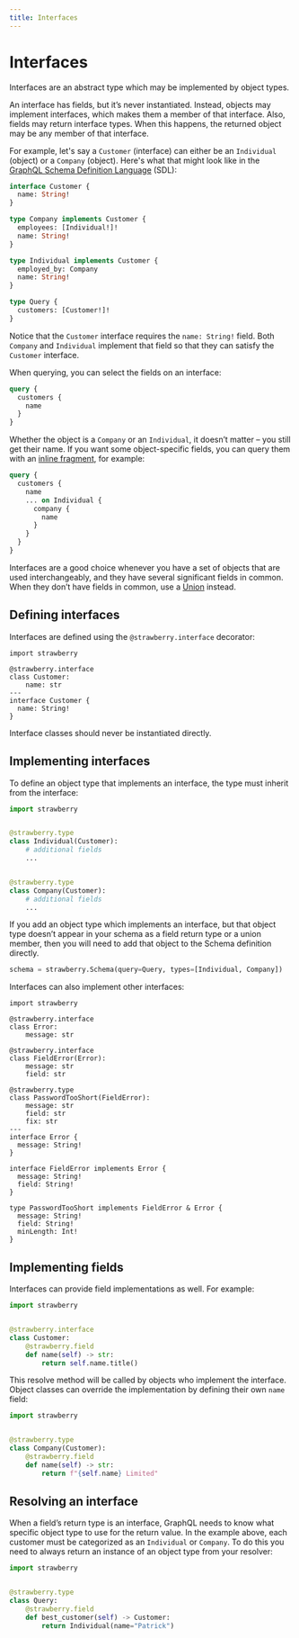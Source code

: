```yaml
---
title: Interfaces
---
```


# Interfaces

Interfaces are an abstract type which may be implemented by object types.

An interface has fields, but it’s never instantiated. Instead, objects may
implement interfaces, which makes them a member of that interface. Also, fields
may return interface types. When this happens, the returned object may be any
member of that interface.

For example, let's say a `Customer` (interface) can either be an `Individual`
(object) or a `Company` (object). Here's what that might look like in the
[GraphQL Schema Definition Language](https://graphql.org/learn/schema/#type-language)
(SDL):

```graphql
interface Customer {
  name: String!
}

type Company implements Customer {
  employees: [Individual!]!
  name: String!
}

type Individual implements Customer {
  employed_by: Company
  name: String!
}

type Query {
  customers: [Customer!]!
}
```

Notice that the `Customer` interface requires the `name: String!` field. Both
`Company` and `Individual` implement that field so that they can satisfy the
`Customer` interface.

When querying, you can select the fields on an interface:

```graphql
query {
  customers {
    name
  }
}
```

Whether the object is a `Company` or an `Individual`, it doesn’t matter – you
still get their name. If you want some object-specific fields, you can query
them with an
[inline fragment](https://graphql.org/learn/queries/#inline-fragments), for
example:

```graphql
query {
  customers {
    name
    ... on Individual {
      company {
        name
      }
    }
  }
}
```

Interfaces are a good choice whenever you have a set of objects that are used
interchangeably, and they have several significant fields in common. When they
don’t have fields in common, use a [Union](/docs/types/union) instead.

## Defining interfaces

Interfaces are defined using the `@strawberry.interface` decorator:

```python+schema
import strawberry

@strawberry.interface
class Customer:
    name: str
---
interface Customer {
  name: String!
}
```

<Note>

Interface classes should never be instantiated directly.

</Note>

## Implementing interfaces

To define an object type that implements an interface, the type must inherit
from the interface:

```python
import strawberry


@strawberry.type
class Individual(Customer):
    # additional fields
    ...


@strawberry.type
class Company(Customer):
    # additional fields
    ...
```

<Tip>

If you add an object type which implements an interface, but that object type
doesn’t appear in your schema as a field return type or a union member, then you
will need to add that object to the Schema definition directly.

```python
schema = strawberry.Schema(query=Query, types=[Individual, Company])
```

</Tip>

Interfaces can also implement other interfaces:

```python+schema
import strawberry

@strawberry.interface
class Error:
    message: str

@strawberry.interface
class FieldError(Error):
    message: str
    field: str

@strawberry.type
class PasswordTooShort(FieldError):
    message: str
    field: str
    fix: str
---
interface Error {
  message: String!
}

interface FieldError implements Error {
  message: String!
  field: String!
}

type PasswordTooShort implements FieldError & Error {
  message: String!
  field: String!
  minLength: Int!
}
```

## Implementing fields

Interfaces can provide field implementations as well. For example:

```python
import strawberry


@strawberry.interface
class Customer:
    @strawberry.field
    def name(self) -> str:
        return self.name.title()
```

This resolve method will be called by objects who implement the interface.
Object classes can override the implementation by defining their own `name`
field:

```python
import strawberry


@strawberry.type
class Company(Customer):
    @strawberry.field
    def name(self) -> str:
        return f"{self.name} Limited"
```

## Resolving an interface

When a field’s return type is an interface, GraphQL needs to know what specific
object type to use for the return value. In the example above, each customer
must be categorized as an `Individual` or `Company`. To do this you need to
always return an instance of an object type from your resolver:

```python
import strawberry


@strawberry.type
class Query:
    @strawberry.field
    def best_customer(self) -> Customer:
        return Individual(name="Patrick")
```
